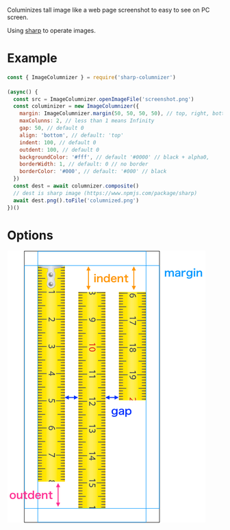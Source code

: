 Columinizes tall image like a web page screenshot to easy to see on PC screen.

Using [sharp](https://www.npmjs.com/package/sharp) to operate images.

# Example

```javascript
const { ImageColumnizer } = require('sharp-columnizer')

(async() {
  const src = ImageColumnizer.openImageFile('screenshot.png')
  const columinizer = new ImageColumnizer({
    margin: ImageColumnizer.margin(50, 50, 50, 50), // top, right, bottom, left: default 0
    maxColunns: 2, // less than 1 means Infinity
    gap: 50, // default 0
    align: 'bottom', // default: 'top'
    indent: 100, // default 0
    outdent: 100, // default 0
    backgroundColor: '#fff', // default '#0000' // black + alpha0,
    borderWidth: 1, // default: 0 // no border
    borderColor: '#000', // default: '#000' // black
  })
  const dest = await columnizer.composite()
  // dest is sharp image (https://www.npmjs.com/package/sharp)
  await dest.png().toFile('columnized.png')
})()
```

# Options

![Options](options.png)
